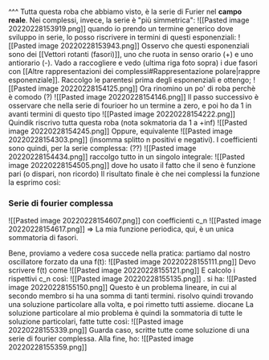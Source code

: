 
^^^ Tutta questa roba che abbiamo visto, è la serie di Furier nel __campo reale__. Nei complessi, invece, la serie è "più simmetrica":
![[Pasted image 20220228153919.png]]
quando io prendo un termine generico dove sviluppo in serie, lo posso riscrivere in termini di questi esponenziali:
![[Pasted image 20220228153943.png]]
Osservo che questi esponenziali sono dei [[Vettori rotanti (fasori)]], uno che ruota in senso orario (+) e uno antiorario (-).
Vado a raccogliere e vedo (ultima riga foto sopra) i due fasori con [[Altre rappresentazioni dei complessi#Rappresentazione polare|rappre esponenziale]].
Raccolgo le parentesi prima degli esponenziali e ottengo;
![[Pasted image 20220228154125.png]]
Ora rinomino un po' di roba perchè è comodo (?)
![[Pasted image 20220228154146.png]]
Il passo successivo è osservare che nella serie di fourioer ho un termine a zero, e poi ho da 1 in avanti termini di questo tipo
![[Pasted image 20220228154222.png]]
Quindik riscrivo tutta questa roba (nota sokmatoria da 1 a +inf)
![[Pasted image 20220228154245.png]]
Oppure, equivalente
![[Pasted image 20220228154303.png]]
(insomma splitto n positivi e negativi).
I coefficienti sono quindi, per la serie complessa: (??)
![[Pasted image 20220228154434.png]]
raccolgo tutto in un singolo integrale:
![[Pasted image 20220228154505.png]]
dove ho usato il fatto che il seno è funzione pari (o dispari, non ricordo)
Il risultato finale è che nei complessi la funzione la esprimo così:

### Serie di fourier complessa
![[Pasted image 20220228154607.png]]
con coefficienti c_n
![[Pasted image 20220228154617.png]]
=> La mia funzione periodica, qui, è un unica sommatoria di fasori.

Bene, proviamo a vedere cosa succede nella pratica:
partiamo dal nostro oscillatore forzato da una f(t):
![[Pasted image 20220228155111.png]]
Devo scrivere f(t) come 
![[Pasted image 20220228155121.png]]
E calcolo i rispettivi c_n così:
![[Pasted image 20220228155135.png]]
. si ha:
![[Pasted image 20220228155150.png]]
Questo è un problema lineare, in cui al secondo membro si ha una somma di tanti termini. risolvo quindi trovando una soluzione particolare alla volta, e poi rimetto tutti assieme.
diocane
La soluzione particolare al mio problema è quindi la sommatoria di tutte le soluzione particolari, fatte tutte così:
![[Pasted image 20220228155339.png]]
Guarda caso, scritte tutte come soluzione di una serie di fourier complessa.
Alla fine, ho:
![[Pasted image 20220228155359.png]]
